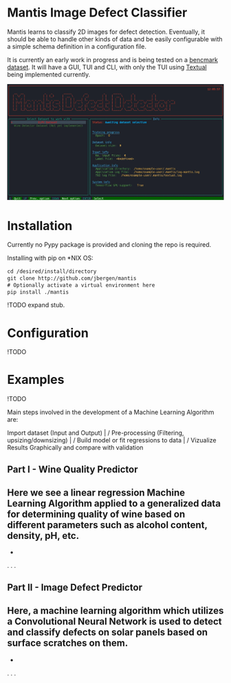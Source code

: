 # Mantis Image Defect Classifier

Mantis learns to classify 2D images for defect detection.
Eventually, it should be able to handle other kinds of data
and be easily configurable with a simple schema definition
in a configuration file.

It is currently an early work in progress and is being tested on a [bencmark dataset](https://github.com/zae-bayern/elpv-dataset).
It will have a GUI, TUI and CLI, with only the TUI using 
 [Textual](https://github.com/Textualize/textual) being implemented currently.

![Mantis's early TUI interface](data/mantis_tui_example.webp)


# Installation

Currently no Pypy package is provided and 
cloning the repo is required.

Installing with pip on *NIX OS:
```
cd /desired/install/directory
git clone http://github.com/jbergen/mantis
# Optionally activate a virtual environment here 
pip install ./mantis
```

!TODO expand stub.

# Configuration
!TODO


# Examples
!TODO



Main steps involved in the development of a Machine Learning Algorithm are:

Import dataset (Input and Output)
          |
          \/
Pre-processing (Filtering, upsizing/downsizing)
          |
          \/
Build model or fit regressions to data
          |
          \/
Vizualize Results Graphically and 
compare with validation

## Part I - Wine Quality Predictor
Here we see a linear regression Machine Learning Algorithm applied to a generalized data for 
determining quality of wine based on different parameters such as alcohol content, density, pH, etc.
-
-
.
.
.

## Part II - Image Defect Predictor
Here, a machine learning algorithm which utilizes a Convolutional Neural Network is used to detect and classify 
defects on solar panels based on surface scratches on them.
-
-
.
.
.
